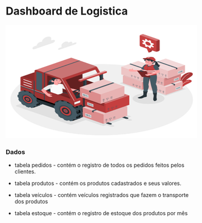 # Dashboard de Logistica

<p aling='center'>
        <img width="600" height="300" src="https://raw.githubusercontent.com/alletsc/challenge_BI/main/src/images/Logistics-amico.png?token=AQYHTDNVQOZDCRP2H5FKJI3BWKRUE">




### Dados

- tabela pedidos - contém o registro de todos os pedidos feitos pelos clientes.

- tabela produtos - contém os produtos cadastrados e seus valores.

- tabela veículos - contém veículos registrados que fazem o transporte dos produtos

- tabela estoque - contém o registro de estoque dos produtos por mês